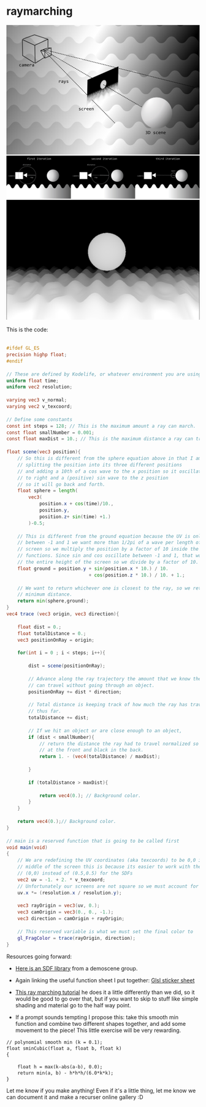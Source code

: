 # raymarching
![raymarching1](images/figure1.png)
![raymarching1](images/figure2.png)
![raymarching1](images/figure3.png)

This is the code: 

```GLSL

#ifdef GL_ES
precision highp float;
#endif

// These are defined by Kodelife, or whatever environment you are using.
uniform float time;
uniform vec2 resolution;

varying vec3 v_normal;
varying vec2 v_texcoord;

// Define some constants
const int steps = 128; // This is the maximum amount a ray can march.
const float smallNumber = 0.001;
const float maxDist = 10.; // This is the maximum distance a ray can travel.
 
float scene(vec3 position){
    // So this is different from the sphere equation above in that I am
    // splitting the position into its three different positions
    // and adding a 10th of a cos wave to the x position so it oscillates left 
    // to right and a (positive) sin wave to the z position
    // so it will go back and forth.
    float sphere = length(
        vec3(
            position.x + cos(time)/10., 
            position.y, 
            position.z+ sin(time) +1.)
        )-0.5;
    
    // This is different from the ground equation because the UV is only 
    // between -1 and 1 we want more than 1/2pi of a wave per length of the 
    // screen so we multiply the position by a factor of 10 inside the trig 
    // functions. Since sin and cos oscillate between -1 and 1, that would be 
    // the entire height of the screen so we divide by a factor of 10.
    float ground = position.y + sin(position.x * 10.) / 10. 
                              + cos(position.z * 10.) / 10. + 1.;
    
    // We want to return whichever one is closest to the ray, so we return the 
    // minimum distance.
    return min(sphere,ground);
}
vec4 trace (vec3 origin, vec3 direction){
    
    float dist = 0.;
    float totalDistance = 0.;
    vec3 positionOnRay = origin;
    
    for(int i = 0 ; i < steps; i++){
        
        dist = scene(positionOnRay);
        
        // Advance along the ray trajectory the amount that we know the ray
        // can travel without going through an object.
        positionOnRay += dist * direction;
        
        // Total distance is keeping track of how much the ray has traveled
        // thus far.
        totalDistance += dist;
        
        // If we hit an object or are close enough to an object,
        if (dist < smallNumber){
            // return the distance the ray had to travel normalized so be white
            // at the front and black in the back.
            return 1. - (vec4(totalDistance) / maxDist);
 
        }
        
        if (totalDistance > maxDist){
 
            return vec4(0.); // Background color.
        }
    }
    
    return vec4(0.);// Background color.
}
 
// main is a reserved function that is going to be called first
void main(void)
{
    // We are redefining the UV coordinates (aka texcoords) to be 0,0 in the 
    // middle of the screen this is because its easier to work with the camera at
    // (0,0) instead of (0.5,0.5) for the SDFs
    vec2 uv = -1. + 2. * v_texcoord;
    // Unfortunately our screens are not square so we must account for that.
    uv.x *= (resolution.x / resolution.y);
    
    vec3 rayOrigin = vec3(uv, 0.);
    vec3 camOrigin = vec3(0., 0., -1.);
    vec3 direction = camOrigin + rayOrigin;

    // This reserved variable is what we must set the final color to
    gl_FragColor = trace(rayOrigin, direction);
}
```

Resources going forward:

* [Here is an SDF library](http://mercury.sexy/hg_sdf/) from  a demoscene group.


* Again linking the useful function sheet I put together: [Glsl sticker sheet](https://gist.github.com/CharStiles/e6fec016967c6c8fd648aa4b6c0055cc)
* [This ray marching tutorial](https://github.com/ajweeks/RaymarchingWorkshop) he does it a little differently than we did, so it would be good to go over that, but if you want to skip to stuff like simple shading and material go to the half way point.
* If a prompt sounds tempting I propose this: take this smooth min function and combine two different shapes together, and add some movement to the piece! This little exercise will be very rewarding.


```
// polynomial smooth min (k = 0.1);
float sminCubic(float a, float b, float k)
{
 
    float h = max(k-abs(a-b), 0.0);
    return min(a, b) - h*h*h/(6.0*k*k);
}
```

Let me know if you make anything! Even if it's a little thing, let me know we can document it and make a recurser online gallery :D 